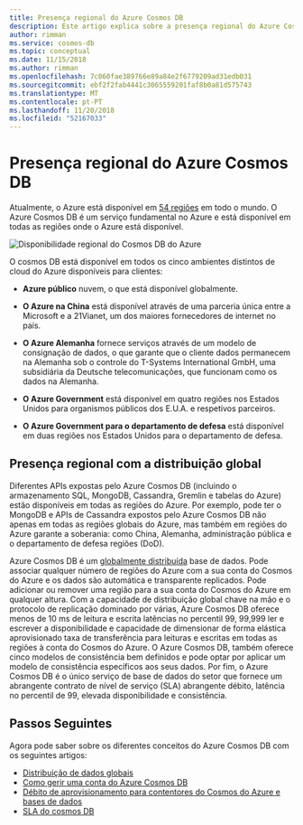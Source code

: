 ```yaml
---
title: Presença regional do Azure Cosmos DB
description: Este artigo explica sobre a presença regional do Azure Cosmos DB e ambientes de cloud diferentes que estão disponíveis.
author: rimman
ms.service: cosmos-db
ms.topic: conceptual
ms.date: 11/15/2018
ms.author: rimman
ms.openlocfilehash: 7c060fae389766e89a84e2f6779209ad31edb031
ms.sourcegitcommit: ebf2f2fab4441c3065559201faf8b0a81d575743
ms.translationtype: MT
ms.contentlocale: pt-PT
ms.lasthandoff: 11/20/2018
ms.locfileid: "52167033"
---
```

# <a name="regional-presence-of-azure-cosmos-db"></a>Presença regional do Azure Cosmos DB

Atualmente, o Azure está disponível em [54 regiões](https://azure.microsoft.com/global-infrastructure/regions/) em todo o mundo. O Azure Cosmos DB é um serviço fundamental no Azure e está disponível em todas as regiões onde o Azure está disponível.

![Disponibilidade regional do Cosmos DB do Azure](./media/regional-presence/regional-presence.png)

O cosmos DB está disponível em todos os cinco ambientes distintos de cloud do Azure disponíveis para clientes:

* **Azure público** nuvem, o que está disponível globalmente.

* **O Azure na China** está disponível através de uma parceria única entre a Microsoft e a 21Vianet, um dos maiores fornecedores de internet no país.

* **O Azure Alemanha** fornece serviços através de um modelo de consignação de dados, o que garante que o cliente dados permanecem na Alemanha sob o controle do T-Systems International GmbH, uma subsidiária da Deutsche telecomunicações, que funcionam como os dados na Alemanha.

* **O Azure Government** está disponível em quatro regiões nos Estados Unidos para organismos públicos dos E.U.A. e respetivos parceiros. 

* **O Azure Government para o departamento de defesa** está disponível em duas regiões nos Estados Unidos para o departamento de defesa.

## <a name="regional-presence-with-global-distribution"></a>Presença regional com a distribuição global

Diferentes APIs expostas pelo Azure Cosmos DB (incluindo o armazenamento SQL, MongoDB, Cassandra, Gremlin e tabelas do Azure) estão disponíveis em todas as regiões do Azure. Por exemplo, pode ter o MongoDB e APIs de Cassandra expostos pelo Azure Cosmos DB não apenas em todas as regiões globais do Azure, mas também em regiões do Azure garante a soberania: como China, Alemanha, administração pública e o departamento de defesa regiões (DoD).

Azure Cosmos DB é um [globalmente distribuída](distribute-data-globally.md) base de dados. Pode associar qualquer número de regiões do Azure com a sua conta do Cosmos do Azure e os dados são automática e transparente replicados. Pode adicionar ou remover uma região para a sua conta do Cosmos do Azure em qualquer altura. Com a capacidade de distribuição global chave na mão e o protocolo de replicação dominado por várias, Azure Cosmos DB oferece menos de 10 ms de leitura e escrita latências no percentil 99, 99,999 ler e escrever a disponibilidade e capacidade de dimensionar de forma elástica aprovisionado taxa de transferência para leituras e escritas em todas as regiões à conta do Cosmos do Azure. O Azure Cosmos DB, também oferece cinco modelos de consistência bem definidos e pode optar por aplicar um modelo de consistência específicos aos seus dados. Por fim, o Azure Cosmos DB é o único serviço de base de dados do setor que fornece um abrangente contrato de nível de serviço (SLA) abrangente débito, latência no percentil de 99, elevada disponibilidade e consistência.

## <a name="next-steps"></a>Passos Seguintes

Agora pode saber sobre os diferentes conceitos do Azure Cosmos DB com os seguintes artigos:

* [Distribuição de dados globais](distribute-data-globally.md)
* [Como gerir uma conta do Azure Cosmos DB](manage-account.md)
* [Débito de aprovisionamento para contentores do Cosmos do Azure e bases de dados](set-throughput.md)
* [SLA do cosmos DB](https://azure.microsoft.com/support/legal/sla/cosmos-db/v1_2/)

